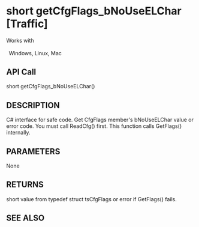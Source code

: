 # short getCfgFlags_bNoUseELChar [Traffic]

Works with <p class="s1" style="padding-top: 2pt;padding-left: 5pt;text-indent: 0pt;text-align: left;"><a name="bookmark236">&zwnj;</a>Windows, Linux, Mac</p>

## API Call
short getCfgFlags_bNoUseELChar()
## DESCRIPTION
C# interface for safe code. Get CfgFlags member&#39;s bNoUseELChar value or error code. You must call ReadCfg() first. This function calls GetFlags() internally.

## PARAMETERS
None

## RETURNS
short value from typedef struct tsCfgFlags or error if GetFlags() fails.

## SEE ALSO

